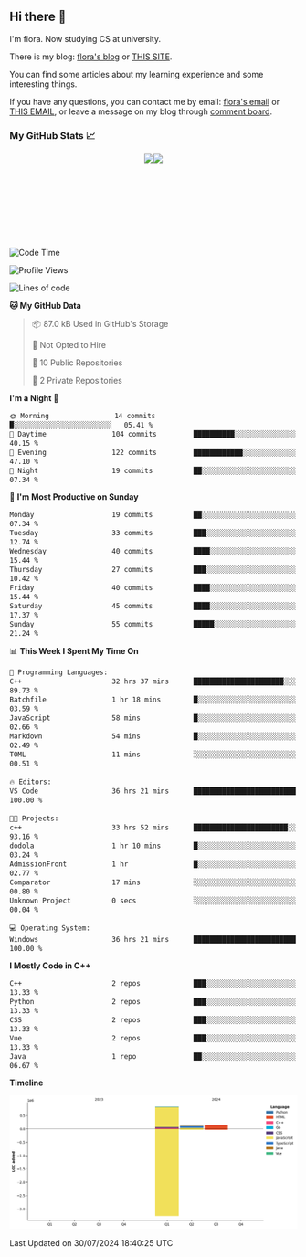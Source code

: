## Hi there 👋

I'm flora. Now studying CS at university. 

There is my blog: [flora's blog](https://florae006.github.io/) or [THIS SITE](https://dodolalorc.cn/). 

You can find some articles about my learning experience and some interesting things.

If you have any questions, you can contact me by email: [flora's email](mailto:chenflora124@gmail.com) or [THIS EMAIL](mailto:flora_chen2021@163.com), or leave a message on my blog through [comment board](https://florae006.github.io/comments/).

### My GitHub Stats 📈
<div style="display:flex;flex-direction:row;justify-content:center;">
  <img height="150" class="img" src="https://github-readme-stats.vercel.app/api?username=Florae006&count_private=true&show_icons=true&theme=graywhite&show_owner=true" />
  <img height="150" class="img" src="https://github-readme-stats.vercel.app/api/top-langs/?username=Florae006&layout=compact&theme=graywhite" />
</div>

<!--START_SECTION:waka-->
![Code Time](http://img.shields.io/badge/Code%20Time-110%20hrs%2052%20mins-blue)

![Profile Views](http://img.shields.io/badge/Profile%20Views-0-blue)

![Lines of code](https://img.shields.io/badge/From%20Hello%20World%20I%27ve%20Written-1.1%20million%20lines%20of%20code-blue)

**🐱 My GitHub Data** 

> 📦 87.0 kB Used in GitHub's Storage 
 > 
> 🚫 Not Opted to Hire
 > 
> 📜 10 Public Repositories 
 > 
> 🔑 2 Private Repositories 
 > 
**I'm a Night 🦉** 

```text
🌞 Morning                14 commits          █░░░░░░░░░░░░░░░░░░░░░░░░   05.41 % 
🌆 Daytime                104 commits         ██████████░░░░░░░░░░░░░░░   40.15 % 
🌃 Evening                122 commits         ████████████░░░░░░░░░░░░░   47.10 % 
🌙 Night                  19 commits          ██░░░░░░░░░░░░░░░░░░░░░░░   07.34 % 
```
📅 **I'm Most Productive on Sunday** 

```text
Monday                   19 commits          ██░░░░░░░░░░░░░░░░░░░░░░░   07.34 % 
Tuesday                  33 commits          ███░░░░░░░░░░░░░░░░░░░░░░   12.74 % 
Wednesday                40 commits          ████░░░░░░░░░░░░░░░░░░░░░   15.44 % 
Thursday                 27 commits          ███░░░░░░░░░░░░░░░░░░░░░░   10.42 % 
Friday                   40 commits          ████░░░░░░░░░░░░░░░░░░░░░   15.44 % 
Saturday                 45 commits          ████░░░░░░░░░░░░░░░░░░░░░   17.37 % 
Sunday                   55 commits          █████░░░░░░░░░░░░░░░░░░░░   21.24 % 
```


📊 **This Week I Spent My Time On** 

```text
💬 Programming Languages: 
C++                      32 hrs 37 mins      ██████████████████████░░░   89.73 % 
Batchfile                1 hr 18 mins        █░░░░░░░░░░░░░░░░░░░░░░░░   03.59 % 
JavaScript               58 mins             █░░░░░░░░░░░░░░░░░░░░░░░░   02.66 % 
Markdown                 54 mins             █░░░░░░░░░░░░░░░░░░░░░░░░   02.49 % 
TOML                     11 mins             ░░░░░░░░░░░░░░░░░░░░░░░░░   00.51 % 

🔥 Editors: 
VS Code                  36 hrs 21 mins      █████████████████████████   100.00 % 

🐱‍💻 Projects: 
c++                      33 hrs 52 mins      ███████████████████████░░   93.16 % 
dodola                   1 hr 10 mins        █░░░░░░░░░░░░░░░░░░░░░░░░   03.24 % 
AdmissionFront           1 hr                █░░░░░░░░░░░░░░░░░░░░░░░░   02.77 % 
Comparator               17 mins             ░░░░░░░░░░░░░░░░░░░░░░░░░   00.80 % 
Unknown Project          0 secs              ░░░░░░░░░░░░░░░░░░░░░░░░░   00.04 % 

💻 Operating System: 
Windows                  36 hrs 21 mins      █████████████████████████   100.00 % 
```

**I Mostly Code in C++** 

```text
C++                      2 repos             ███░░░░░░░░░░░░░░░░░░░░░░   13.33 % 
Python                   2 repos             ███░░░░░░░░░░░░░░░░░░░░░░   13.33 % 
CSS                      2 repos             ███░░░░░░░░░░░░░░░░░░░░░░   13.33 % 
Vue                      2 repos             ███░░░░░░░░░░░░░░░░░░░░░░   13.33 % 
Java                     1 repo              ██░░░░░░░░░░░░░░░░░░░░░░░   06.67 % 
```



**Timeline**

![Lines of Code chart](https://raw.githubusercontent.com/Florae006/Florae006/main/assets/bar_graph.png)


 Last Updated on 30/07/2024 18:40:25 UTC
<!--END_SECTION:waka-->

<!--
**Florae006/Florae006** is a ✨ _special_ ✨ repository because its `README.md` (this file) appears on your GitHub profile.

Here are some ideas to get you started:

- 🔭 I’m currently working on ...
- 🌱 I’m currently learning ...
- 👯 I’m looking to collaborate on ...
- 🤔 I’m looking for help with ...
- 💬 Ask me about ...
- 📫 How to reach me: ...
- 😄 Pronouns: ...
- ⚡ Fun fact: ...
  -->
